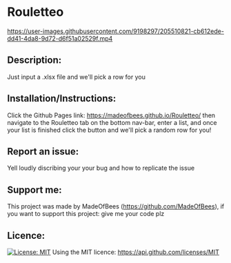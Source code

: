 # Rouletteo

https://user-images.githubusercontent.com/9198297/205510821-cb612ede-dd41-4da8-9d72-d6f51a02529f.mp4
    
## Description: 
 Just input a .xlsx file and we'll pick a row for you 
    
## Installation/Instructions: 
 Click the Github Pages link: https://madeofbees.github.io/Rouletteo/ then navigate to the Rouletteo tab on the bottom nav-bar, enter a list, and once your list  is finished click the button and we'll pick a random row for you! 
    
## Report an issue: 
 Yell loudly discribing your your bug and how to replicate the issue

    
## Support me: 
 This project was made by MadeOfBees (https://github.com/MadeOfBees), if you want to support this project: give me your code plz

    
## Licence:
 [![License: MIT](https://img.shields.io/badge/License-MIT-yellow.svg)](https://opensource.org/licenses/MIT)
 Using the MIT licence: https://api.github.com/licenses/MIT 
